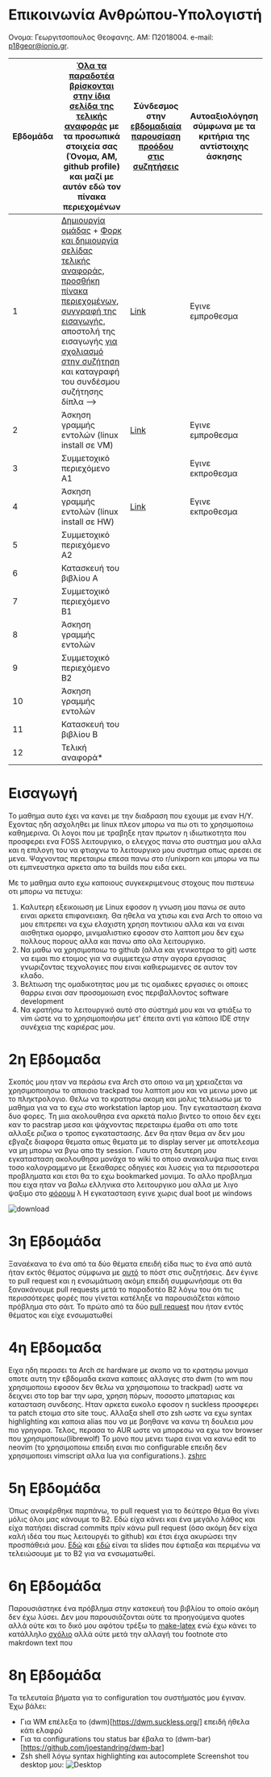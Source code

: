# Επικοινωνία Ανθρώπου-Υπολογιστή

Ονομα: Γεωργιτσοπουλος Θεοφανης.
ΑΜ: Π2018004.
e-mail: p18geor@ionio.gr.

| Εβδομάδα | [Όλα τα παραδοτέα βρίσκονται στην ίδια σελίδα της τελικής αναφοράς](https://courses-ionio.github.io/help/deliverables/) με τα προσωπικά στοιχεία σας (Όνομα, ΑΜ, github profile) και μαζί με αυτόν εδώ τον πίνακα περιεχομένων | Σύνδεσμος στην [εβδομαδιαία παρουσίαση προόδου στις συζητήσεις](https://github.com/courses-ionio/help/discussions/categories/show-and-tell) | Αυτοαξιολόγηση σύμφωνα με τα κριτήρια της αντίστοιχης άσκησης |
| --- | --- | --- | --- |
| 1 |  [Δημιουργία ομάδας](https://github.com/courses-ionio/hci/discussions/1794) + [Φορκ και δημιουργία σελίδας τελικής αναφοράς](https://courses-ionio.github.io/help/guide/), [προσθήκη πίνακα περιεχομένων](https://raw.githubusercontent.com/courses-ionio/hci/master/README.md), [συγγραφή της εισαγωγής](https://courses-ionio.github.io/help/intro/), αποστολή της εισαγωγής [για σχολιασμό στην συζήτηση](https://github.com/courses-ionio/help/discussions/categories/show-and-tell) και καταγραφή του συνδέσμου συζήτησης δίπλα --> | [Link](https://github.com/courses-ionio/help/discussions/844) | Εγινε εμπροθεσμα |
| 2 | Άσκηση γραμμής εντολών (linux install σε VM) | [Link](https://github.com/courses-ionio/help/discussions/1039) | Εγινε εμπροθεσμα |
| 3 | Συμμετοχικό περιεχόμενο A1 | | Εγινε εκπροθεσμα |
| 4 | Άσκηση γραμμής εντολών (linux install σε HW) |[Link](https://github.com/courses-ionio/help/discussions/1397) | Εγινε εκπροθεσμα |
| 5 | Συμμετοχικό περιεχόμενο A2 | | |
| 6 | Κατασκευή του βιβλίου Α | | |
| 7 | Συμμετοχικό περιεχόμενο B1 | | |
| 8 | Άσκηση γραμμής εντολών | | |
| 9 | Συμμετοχικό περιεχόμενο B2 | | |
| 10 | Άσκηση γραμμής εντολών | | |
| 11 | Κατασκευή του βιβλίου Β | | |
| 12 | Τελική αναφορά* | | |


# Εισαγωγή  
Το μαθημα αυτο έχει να κανει με την διαδραση που εχουμε με εναν Η/Υ. Εχοντας ηδη ασχοληθει με linux πλεον μπορω να πω οτι το χρησιμοποιω καθημερινα. Οι λογοι που με τραβηξε ηταν πρωτον η ιδιωτικοτητα που προσφερει ενα FOSS λειτουργικο, ο ελεγχος πανω στο συστημα μου αλλα και η επιλογη του να φτιαχνω το λειτουργικο μου συστημα οπως αρεσει σε μενα. Ψαχνοντας περεταιρω επεσα πανω στο r/unixporn και μπορω να πω οτι εμπνευστηκα αρκετα απο τα builds που ειδα εκει.

Με το μαθημα αυτο εχω καποιους συγκεκριμενους στοχους που πιστευω οτι μπορω να πετυχω:

1. Καλυτερη εξεικοιωση με Linux εφοσον η γνωση μου πανω σε αυτο ειναι αρκετα επιφανειακη. Θα ηθελα να χτισω και ενα Arch το οποιο να μου επιτρεπει να εχω ελαχιστη χρηση ποντικιου αλλα και να ειναι αισθητικα ομορφο, μινιμαλιστικο εφοσον στο λαπτοπ μου δεν εχω πολλους πορους αλλα και πανω απο ολα λειτουργικο.
2. Να μαθω να χρησιμοποιω το github (αλλα και γενικοτερα το git) ωστε να ειμαι πιο ετοιμος για να συμμετεχω στην αγορα εργασιας γνωριζοντας τεχνολογιες που ειναι καθιερωμενες σε αυτον τον κλαδο.
3. Βελτιωση της ομαδικοτητας μου με τις ομαδικες εργασιες οι οποιες θαρρω ειναι σαν προσομοιωση ενος περιβαλλοντος software development
4. Να κρατήσω το λειτουργικό αυτό στο σύστημά μου και να φτιάξω το vim ώστε να το χρησιμοποιήσω μετ' έπειτα αντί για κάποιο IDE στην συνέχεια της καριέρας μου.


# 2η Εβδομαδα
Σκοπός μου ηταν να περάσω ενα Arch στο οποιο να μη χρειαζεται να χρησιμοποιησω το απαισιο trackpad του λαπτοπ μου και να μεινω μονο με το πληκτρολογιο. Θελω να το κρατησω ακομη και μολις τελειωσω με το μαθημα για να το εχω στο workstation laptop μου.
Την εγκατασταση έκανα δυο φορες. Τη μια ακολουθησα ενα αρκετά παλιο βιντεο το οποιο δεν εχει καν το pacstrap μεσα και ψάχνοντας περεταιρω έμαθα οτι απο τοτε αλλαξε ριζικα ο τροπος εγκαταστασης. Δεν θα ηταν θεμα αν δεν μου εβγαζε διαφορα θεματα οπως θεματα με το display server με αποτελεσμα να μη μπορω να βγω απο tty session. Γιαυτο στη δευτερη μου εγκατασταση ακολουθησα μονάχα το wiki το οποιο ανακαλυψα πως ειναι τοσο καλογραμμενο με ξεκαθαρες οδηγιες και λυσεις για τα περισσοτερα προβληματα και ετσι θα το εχω bookmarked μονιμα. Το αλλο προβλημα που ειχα ηταν να βαλω ελληνικα στο λειτουργικο μου αλλα με λιγο ψαξιμο στο [φόρουμ](https://bbs.archlinux.org/viewtopic.php?id=138956) λ Η εγκατασταση εγινε χωρις dual boot με windows

![download](https://user-images.githubusercontent.com/56548450/195840100-d9ffecd8-8873-4829-bc9c-db4f4d683986.gif)

# 3η Εβδομάδα
Ξαναέκανα το ένα από τα δύο θέματα επειδή είδα πως το ένα από αυτά ήταν εκτός θέματος σύμφωνα με [αυτό](https://github.com/courses-ionio/hci/discussions/1833) το πόστ στις συζητήσεις. Δεν έγινε το pull request και η ενσωμάτωση ακόμη επειδή συμφωνήσαμε οτι θα ξανακάνουμε pull requests μετά το παραδοτέο Β2 λόγω του ότι τις περισσότερες φορές που γίνεται κατέληξε να παρουσιάζεται κάποιο πρόβλημα στο σάιτ.
Το πρώτο από τα δύο [pull request](https://github.com/Unixidized/_gallery/pull/9#event-7751599398) που ήταν εντός θέματος και είχε ενσωματωθεί

# 4η Εβδομαδα
Ειχα ηδη περασει τα Arch σε hardware με σκοπο να το κρατησω μονιμα οποτε αυτη την εβδομαδα εκανα καποιες αλλαγες στο dwm (το wm που χρησιμοποιω εφοσον δεν θελω να χρησιμοποιω το trackpad) ωστε να δειχνει στο top bar την ωρα, χρηση πόρων, ποσοστο μπαταριας και κατασταση συνδεσης. Ηταν αρκετα ευκολο εφοσον η suckless προσφερει τα patch ετοιμα στο site τους. Αλλαξα shell στο zsh ωστε να εχω syntax highlighting και καποια alias που να με βοηθανε να κανω τη δουλεια μου πιο γρηγορα. Τελος, περασα το AUR ωστε να μπορεσω να εχω τον browser που χρησιμοποιω(librewolf) Το μονο που μενει τωρα ειναι να κανω edit το neovim (το χρησιμοποιω επειδη ειναι πιο configurable επειδη δεν χρησιμοποιει vimscript αλλα lua για configurations.). 
[zshrc](https://asciinema.org/a/IDHAt4YUQMWay1XCBdXGnV5TU)

# 5η Εβδομάδα 
Όπως αναφέρθηκε παρπάνω, το pull request για το δεύτερο θέμα θα γίνει μόλις όλοι μας κάνουμε το Β2. Eδώ είχα κάνει και ένα μεγάλο λάθος και είχα πατήσει discrad commits πρίν κάνω pull request (όσο ακόμη δεν είχα καλή ιδέα του πως λειτουργέι το github) και έτσι έιχα ακυρώσει την προσπάθειά μου. [Εδώ](https://github.com/Fanis-Georg/site/blob/master/_slides/text-editors.md) και [εδώ](https://github.com/Fanis-Georg/site/blob/master/_slides/gui.md) είναι τα slides που έφτιαξα και περιμένω να τελειώσουμε με το Β2 για να ενσωματωθεί.

# 6η Εβδομάδα
Παρουσιάστηκε ένα πρόβλημα στην κατσκευή του βιβλίου το οποίο ακόμη δεν έχω λύσει. Δεν μου παρουσιάζονται ούτε τα προηγούμενα quotes αλλά ούτε και το δικό μου αφότου τρέξω το [make-latex](https://github.com/Fanis-Georg/kallipos/blob/master/make-latex.sh) ενώ έχω κάνει το κατάλληλο [σχόλιο](https://github.com/Fanis-Georg/kallipos/blob/master/paradoteo6/par6edit.md) αλλά ούτε μετά την αλλαγή του footnote στο makrdown text που

# 8η Εβδομάδα
Τα τελευταία βήματα για το configuration του συστήματός μου έγιναν.
Έχω βάλει:
* Για WM επέλεξα το (dwm)[https://dwm.suckless.org/] επειδή ήθελα κάτι ελαφρύ
* Για τα configurations του status bar έβαλα το (dwm-bar)[https://github.com/joestandring/dwm-bar]
* Zsh shell λόγω syntax highlighting και autocomplete
Screenshot του desktop μου:
![Desktop](https://user-images.githubusercontent.com/56548450/205660028-bec0e59a-5008-43e0-a74a-96bf0465df59.png)
